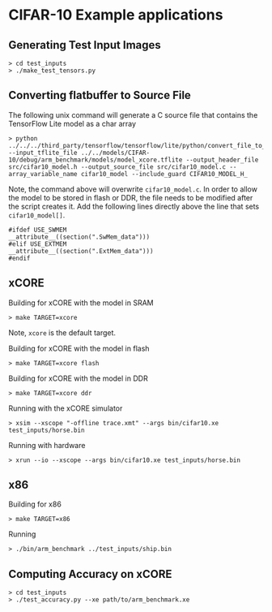 # CIFAR-10 Example applications

## Generating Test Input Images

    > cd test_inputs
    > ./make_test_tensors.py

## Converting flatbuffer to Source File

The following unix command will generate a C source file that contains the TensorFlow Lite model as a char array

    > python ../../../third_party/tensorflow/tensorflow/lite/python/convert_file_to_c_source.py --input_tflite_file ../../models/CIFAR-10/debug/arm_benchmark/models/model_xcore.tflite --output_header_file src/cifar10_model.h --output_source_file src/cifar10_model.c --array_variable_name cifar10_model --include_guard CIFAR10_MODEL_H_

Note, the command above will overwrite `cifar10_model.c`.  In order to allow the model to be stored in flash or DDR, the file needs to be modified after the script creates it.  Add the following lines directly above the line that sets `cifar10_model[]`.

    #ifdef USE_SWMEM
    __attribute__((section(".SwMem_data")))
    #elif USE_EXTMEM
    __attribute__((section(".ExtMem_data")))
    #endif

## xCORE

Building for xCORE with the model in SRAM

    > make TARGET=xcore

Note, `xcore` is the default target.

Building for xCORE with the model in flash

    > make TARGET=xcore flash

Building for xCORE with the model in DDR

    > make TARGET=xcore ddr

Running with the xCORE simulator

    > xsim --xscope "-offline trace.xmt" --args bin/cifar10.xe test_inputs/horse.bin

Running with hardware

    > xrun --io --xscope --args bin/cifar10.xe test_inputs/horse.bin

## x86

Building for x86

    > make TARGET=x86

Running

    > ./bin/arm_benchmark ../test_inputs/ship.bin

## Computing Accuracy on xCORE

    > cd test_inputs
    > ./test_accuracy.py --xe path/to/arm_benchmark.xe

